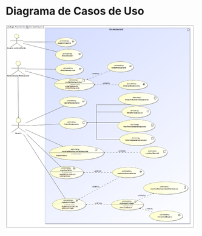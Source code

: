 # Diagrama de Casos de Uso

![Diagrama de Casos de Uso](useCaseDiagram.png "Diagrama de Casos de Uso")
